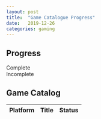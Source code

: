 ```yaml
---
layout: post
title:  "Game Catalogue Progress"
date:   2019-12-26
categories: gaming
---
```


<script>

$.getJSON("https://harnasch.com/assets/data/gamecatalog.json", function(json) {
    var counts = {};
    var total = json.length;
    for (var i = 0; i < json.length; i++) {
        var val = json[i].Status;
        counts[val] = counts[val] ? counts[val] + 1 : 1;
    }

    var c = (counts['Complete']/total)*100;
    var p = (counts['In Progress']/total)*100;
    var i = ((counts['Incomplete'] + counts['UNK'])/total)*100;
    var d = (counts['Deprecated']/total)*100;

    $('#complete').css('width', c + '%');
    $('#in-progress').css('width', p + '%');
    $('#incomplete').css('width', i + '%');
    $('#deprecated').css('width', d + '%');

    $('#table').bootstrapTable({
        data: json
    });
});

</script>

## Progress

<div class="progress">
    <div id="complete" class="progress-bar progress-bar-success" role="progressbar">
        Complete
    </div>
    <div id="in-progress" class="progress-bar progress-bar-warning" role="progressbar">
    </div>
    <div id="incomplete" class="progress-bar progress-bar-danger" role="progressbar">
        Incomplete
    </div>
    <div id="deprecated" class="progress-bar progress-bar-info" role="progressbar">
    </div>
</div>

## Game Catalog

<script src="https://unpkg.com/bootstrap-table@1.15.5/dist/bootstrap-table.min.js"></script>
<link href="https://unpkg.com/bootstrap-table@1.15.5/dist/bootstrap-table.min.css" rel="stylesheet">

<table
        id="table"
        data-toggle="table"
        data-toolbar=".toolbar"
        data-sortable="true"
        data-height="500">
    <thead>
    <tr>
        <th data-field="Platform" data-sortable="true">Platform</th>
        <th data-field="Title" data-sortable="true">Title</th>
        <th data-field="Status" data-sortable="true">Status</th>
    </tr>
    </thead>
</table>

<script>
  $(function() {
    $('#sortable').change(function () {
      $('#table').bootstrapTable('refreshOptions', {
        sortable: $('#sortable').prop('checked')
      })
    })
  })
</script>